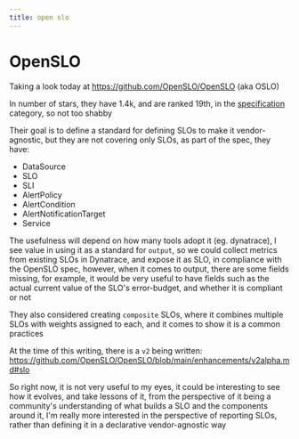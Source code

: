 ```yaml
---
title: open slo
---
```

# OpenSLO

Taking a look today at https://github.com/OpenSLO/OpenSLO (aka OSLO)

In number of stars, they have 1.4k, and are ranked 19th, in the
[specification](https://github.com/topics/specification) category, so not too
shabby

Their goal is to define a standard for defining SLOs to make it vendor-agnostic,
but they are not covering only SLOs, as part of the spec, they have:

- DataSource
- SLO
- SLI
- AlertPolicy
- AlertCondition
- AlertNotificationTarget
- Service

The usefulness will depend on how many tools adopt it (eg. dynatrace), I see
value in using it as a standard for `output`, so we could collect metrics from
existing SLOs in Dynatrace, and expose it as SLO, in compliance with the OpenSLO
spec, however, when it comes to output, there are some fields missing, for
example, it would be very useful to have fields such as the actual current value
of the SLO's error-budget, and whether it is compliant or not

They also considered creating `composite` SLOs, where it combines multiple SLOs
with weights assigned to each, and it comes to show it is a common practices

At the time of this writing, there is a `v2` being written:
https://github.com/OpenSLO/OpenSLO/blob/main/enhancements/v2alpha.md#slo

So right now, it is not very useful to my eyes, it could be interesting to see
how it evolves, and take lessons of it, from the perspective of it being a
community's understanding of what builds a SLO and the components around it, I'm
really more interested in the perspective of reporting SLOs, rather than
defining it in a declarative vendor-agnostic way
